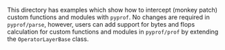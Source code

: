 This directory has examples which show how to intercept (monkey patch) custom functions and modules with `pyprof`. No changes are required in `pyprof/parse`, however, users can add support for bytes and flops calculation for custom functions and modules in `pyprof/prof` by extending the `OperatorLayerBase` class.
